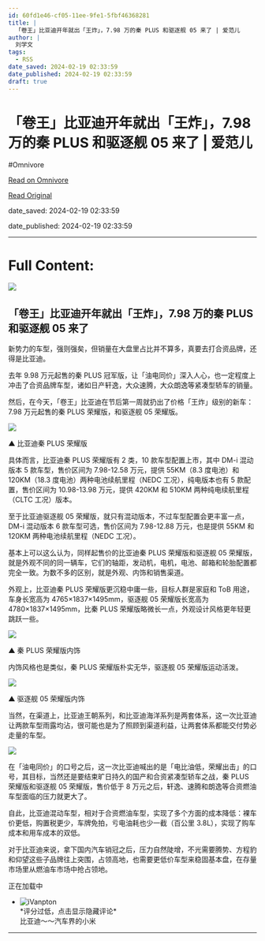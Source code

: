 ```yaml
---
id: 60fd1e46-cf05-11ee-9fe1-5fbf46368281
title: |
  「卷王」比亚迪开年就出「王炸」，7.98 万的秦 PLUS 和驱逐舰 05 来了 | 爱范儿
author: |
  刘学文
tags:
  - RSS
date_saved: 2024-02-19 02:33:59
date_published: 2024-02-19 02:33:59
draft: true
---
```


# 「卷王」比亚迪开年就出「王炸」，7.98 万的秦 PLUS 和驱逐舰 05 来了 | 爱范儿
#Omnivore

[Read on Omnivore](https://omnivore.app/me/7-98-plus-05-18dc098b756)

[Read Original](https://www.ifanr.com/1575615)

date_saved: 2024-02-19 02:33:59

date_published: 2024-02-19 02:33:59

--- 

# Full Content: 

![](https://proxy-prod.omnivore-image-cache.app/0x0,sGFfd07a845BhVBoT3vC44ADEXfHerE8osQixVEgOwVk/https://s3.ifanr.com/wp-content/uploads/2024/02/BYD-1.jpg!720) 

## 「卷王」比亚迪开年就出「王炸」，7.98 万的秦 PLUS 和驱逐舰 05 来了

新势力的车型，强则强矣，但销量在大盘里占比并不算多，真要去打合资品牌，还得是比亚迪。

去年 9.98 万元起售的秦 PLUS 冠军版，让「油电同价」深入人心，也一定程度上冲击了合资品牌车型，诸如日产轩逸，大众速腾，大众朗逸等紧凑型轿车的销量。

然后，在今天，「卷王」比亚迪在节后第一周就扔出了价格「王炸」级别的新车：7.98 万元起售的秦 PLUS 荣耀版，和驱逐舰 05 荣耀版。

![](https://proxy-prod.omnivore-image-cache.app/1920x900,sbKFdpcZNY5LX-cIHg1no8PM-jFw4owjA6exlnXds9Xg/https://s3.ifanr.com/wp-content/uploads/2024/02/BYD-5.jpg!720)

▲ 比亚迪秦 PLUS 荣耀版

具体而言，比亚迪秦 PLUS 荣耀版有 2 类，10 款车型配置上市，其中 DM-i 混动版本 5 款车型，售价区间为 7.98-12.58 万元，提供 55KM（8.3 度电池）和 120KM（18.3 度电池）两种电池续航里程（NEDC 工况），纯电版本也有 5 款配置，售价区间为 10.98-13.98 万元，提供 420KM 和 510KM 两种纯电续航里程（CLTC 工况）版本。

至于比亚迪驱逐舰 05 荣耀版，就只有混动版本，不过车型配置会更丰富一点，DM-i 混动版本 6 款车型可选，售价区间为 7.98-12.88 万元，也是提供 55KM 和 120KM 两种电池续航里程（NEDC 工况）。

基本上可以这么认为，同样起售价的比亚迪秦 PLUS 荣耀版和驱逐舰 05 荣耀版，就是外观不同的同一辆车，它们的轴距，发动机，电机，电池、邮箱和轮胎配置都完全一致。为数不多的区别，就是外观、内饰和销售渠道。

外观上，比亚迪秦 PLUS 荣耀版更沉稳中庸一些，目标人群是家庭和 ToB 用途，车身长宽高为 4765×1837×1495mm，驱逐舰 05 荣耀版长宽高为 4780×1837×1495mm，比秦 PLUS 荣耀版略微长一点，外观设计风格更年轻更跳跃一些。

![](https://proxy-prod.omnivore-image-cache.app/1920x900,sfwPX_CFxUevmkeIa4FzGL0yGDHJ1OsgBJSuDdAnZ3do/https://s3.ifanr.com/wp-content/uploads/2024/02/BYD-4.jpg!720)

▲ 秦 PLUS 荣耀版内饰

内饰风格也是类似，秦 PLUS 荣耀版朴实无华，驱逐舰 05 荣耀版运动活泼。

![](https://proxy-prod.omnivore-image-cache.app/1200x694,sKVwmLiL4dRHqfc6QTqXVuqCspkdmDmH0GROBuiw1nuQ/https://s3.ifanr.com/wp-content/uploads/2024/02/BYD-2.jpg!720)

▲ 驱逐舰 05 荣耀版内饰

当然，在渠道上，比亚迪王朝系列，和比亚迪海洋系列是两套体系，这一次比亚迪让两款车型雨露均沾，很可能也是为了照顾到渠道利益，让两套体系都能交付势必走量的车型。

![](https://proxy-prod.omnivore-image-cache.app/1200x675,somzK6OYziGQh2ZEZfLcNsiquuqTuUK67tiy0cjlE1Zk/https://s3.ifanr.com/wp-content/uploads/2024/02/BYD-3.jpg!720)

在「油电同价」的口号之后，这一次比亚迪喊出的是「电比油低，荣耀出击」的口号，其目标，当然还是要结束旷日持久的国产和合资紧凑型轿车之战，秦 PLUS 荣耀版和驱逐舰 05 荣耀版，售价低于 8 万元之后，轩逸、速腾和朗逸等合资燃油车型面临的压力就更大了。

自此，比亚迪混动车型，相对于合资燃油车型，实现了多个方面的成本降低：裸车价更低，购置税更少，车牌免拍，亏电油耗也少一截（百公里 3.8L），实现了购车成本和用车成本的双低。

对于比亚迪来说，拿下国内汽车销冠之后，压力自然陡增，不光需要腾势、方程豹和仰望这些子品牌往上突围，占领高地，也需要更低价车型来稳固基本盘，在存量市场里从燃油车市场中抢占领地。

 正在加载中 

* ![iVanpton](https://proxy-prod.omnivore-image-cache.app/0x0,sEPer5vSTR6tdRY396RUcGSlBVAthatIkaS7UZpxBob8/https://media.ifanrusercontent.com/tavatar/e6/59/e65902675fe7fefec1026cf3d8389de146a8ce67.jpg)  
\*评分过低，点击显示隐藏评论\*  
比亚迪～～汽车界的小米

---

